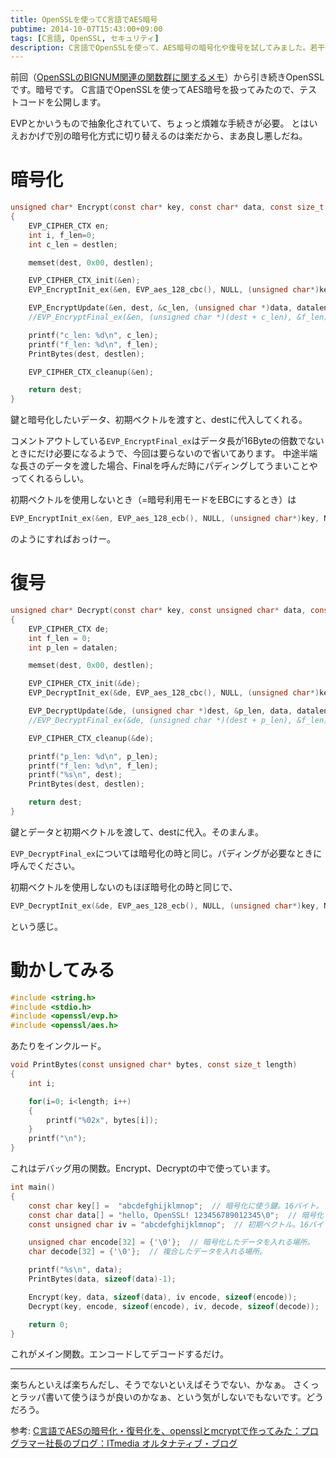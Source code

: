 ```yaml
---
title: OpenSSLを使ってC言語でAES暗号
pubtime: 2014-10-07T15:43:00+09:00
tags: [C言語, OpenSSL, セキュリティ]
description: C言語でOpenSSLを使って、AES暗号の暗号化や復号を試してみました。若干面倒な手間が必要ですが、その分簡単に別のアルゴリズムに切り替えられるようです。
---
```


前回（[OpenSSLのBIGNUM関連の関数群に関するメモ](/blog/2014/10/openssl-bignum)）から引き続きOpenSSLです。暗号です。
C言語でOpenSSLを使ってAES暗号を扱ってみたので、テストコードを公開します。

EVPとかいうもので抽象化されていて、ちょっと煩雑な手続きが必要。
とはいえおかげで別の暗号化方式に切り替えるのは楽だから、まあ良し悪しだね。

# 暗号化
``` c
unsigned char* Encrypt(const char* key, const char* data, const size_t datalen, const unsigned char* iv, unsigned char* dest, const size_t destlen)
{
    EVP_CIPHER_CTX en;
    int i, f_len=0;
    int c_len = destlen;

    memset(dest, 0x00, destlen);

    EVP_CIPHER_CTX_init(&en);
    EVP_EncryptInit_ex(&en, EVP_aes_128_cbc(), NULL, (unsigned char*)key, iv);

    EVP_EncryptUpdate(&en, dest, &c_len, (unsigned char *)data, datalen);
    //EVP_EncryptFinal_ex(&en, (unsigned char *)(dest + c_len), &f_len);

    printf("c_len: %d\n", c_len);
    printf("f_len: %d\n", f_len);
    PrintBytes(dest, destlen);

    EVP_CIPHER_CTX_cleanup(&en);

    return dest;
}
```
鍵と暗号化したいデータ、初期ベクトルを渡すと、destに代入してくれる。

コメントアウトしている`EVP_EncryptFinal_ex`はデータ長が16Byteの倍数でないときにだけ必要になるようで、今回は要らないので省いてあります。
中途半端な長さのデータを渡した場合、Finalを呼んだ時にパディングしてうまいことやってくれるらしい。

初期ベクトルを使用しないとき（=暗号利用モードをEBCにするとき）は
``` c
EVP_EncryptInit_ex(&en, EVP_aes_128_ecb(), NULL, (unsigned char*)key, NULL);
```
のようにすればおっけー。

# 復号
``` c
unsigned char* Decrypt(const char* key, const unsigned char* data, const size_t datalen, const unsigned char* iv, char* dest, const size_t destlen)
{
    EVP_CIPHER_CTX de;
    int f_len = 0;
    int p_len = datalen;

    memset(dest, 0x00, destlen);

    EVP_CIPHER_CTX_init(&de);
    EVP_DecryptInit_ex(&de, EVP_aes_128_cbc(), NULL, (unsigned char*)key, iv);

    EVP_DecryptUpdate(&de, (unsigned char *)dest, &p_len, data, datalen);
    //EVP_DecryptFinal_ex(&de, (unsigned char *)(dest + p_len), &f_len);

    EVP_CIPHER_CTX_cleanup(&de);

    printf("p_len: %d\n", p_len);
    printf("f_len: %d\n", f_len);
    printf("%s\n", dest);
    PrintBytes(dest, destlen);

    return dest;
}
```
鍵とデータと初期ベクトルを渡して、destに代入。そのまんま。

`EVP_DecryptFinal_ex`については暗号化の時と同じ。パディングが必要なときに呼んでください。

初期ベクトルを使用しないのもほぼ暗号化の時と同じで、
``` c
EVP_DecryptInit_ex(&de, EVP_aes_128_ecb(), NULL, (unsigned char*)key, NULL);
```
という感じ。

# 動かしてみる
``` c
#include <string.h>
#include <stdio.h>
#include <openssl/evp.h>
#include <openssl/aes.h>
```
あたりをインクルード。

``` c
void PrintBytes(const unsigned char* bytes, const size_t length)
{
    int i;

    for(i=0; i<length; i++)
    {
        printf("%02x", bytes[i]);
    }
    printf("\n");
}
```
これはデバッグ用の関数。Encrypt、Decryptの中で使っています。

``` c
int main()
{
    const char key[] =  "abcdefghijklmnop";  // 暗号化に使う鍵。16バイト。
    const char data[] = "hello, OpenSSL! 123456789012345\0";  // 暗号化するデータ。ここでは32バイト。
    const unsigned char iv = "abcdefghijklmnop";  // 初期ベクトル。16バイト。

    unsigned char encode[32] = {'\0'};  // 暗号化したデータを入れる場所。
    char decode[32] = {'\0'};  // 複合したデータを入れる場所。

    printf("%s\n", data);
    PrintBytes(data, sizeof(data)-1);

    Encrypt(key, data, sizeof(data), iv encode, sizeof(encode));
    Decrypt(key, encode, sizeof(encode), iv, decode, sizeof(decode));

    return 0;
}
```
これがメイン関数。エンコードしてデコードするだけ。

---

楽ちんといえば楽ちんだし、そうでないといえばそうでない、かなぁ。
さくっとラッパ書いて使うほうが良いのかなぁ、という気がしないでもないです。どうだろう。


参考: [C言語でAESの暗号化・復号化を、opensslとmcryptで作ってみた：プログラマー社長のブログ：ITmedia オルタナティブ・ブログ](http://blogs.itmedia.co.jp/komata/2011/02/caesopensslmcry.html)
